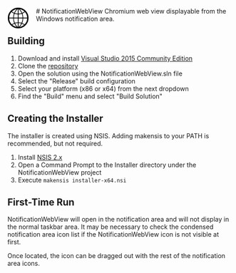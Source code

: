 <img src="https://raw.githubusercontent.com/xcjs/NotificationWebView/master/NotificationWebView/Assets/iconsineed-world-128-filled.png" alt="NotificationWebView Logo" style="float: left; margin-right: 1rem; width: 48px; height: 48px;">
# NotificationWebView
Chromium web view displayable from the Windows notification area.

## Building

1. Download and install [Visual Studio 2015 Community Edition](https://www.visualstudio.com/en-us/products/visual-studio-community-vs.aspx) 
2. Clone the [repository](https://github.com/xcjs/NotificationWebView.git)
3. Open the solution using the NotificationWebView.sln file
4. Select the "Release" build configuration
5. Select your platform (x86 or x64) from the next dropdown
6. Find the "Build" menu and select "Build Solution"

## Creating the Installer

The installer is created using NSIS. Adding makensis to your PATH is recommended, but not required.

1. Install [NSIS 2.x](http://nsis.sourceforge.net/Main_Page)
2. Open a Command Prompt to the Installer directory under the NotificationWebView project
3. Execute `makensis installer-x64.nsi`

## First-Time Run

NotificationWebView will open in the notification area and will not display in the normal
taskbar area. It may be necessary to check the condensed notification area icon list if
the NotificationWebView icon is not visible at first. 

Once located, the icon can be dragged out with the rest of the notification area icons.
